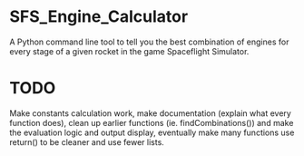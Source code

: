 # SFS_Engine_Calculator
A Python command line tool to tell you the best combination of engines for every stage of a given rocket in the game Spaceflight Simulator.
# TODO
Make constants calculation work, make documentation (explain what every function does), clean up earlier functions (ie. findCombinations()) and make the evaluation logic and output display, eventually make many functions use return() to be cleaner and use fewer lists.
